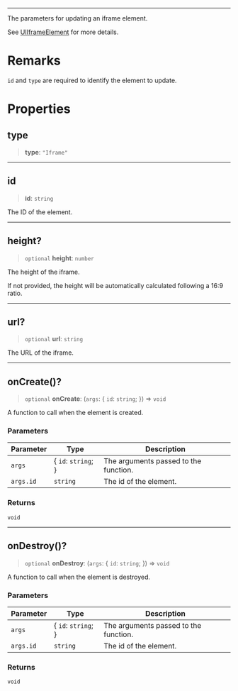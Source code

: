 ***

The parameters for updating an iframe element.

See [UIIframeElement](UIIframeElement.md) for more details.

# Remarks

`id` and `type` are required to identify the element to update.

# Properties

## type

> **type**: `"Iframe"`

***

## id

> **id**: `string`

The ID of the element.

***

## height?

> `optional` **height**: `number`

The height of the iframe.

If not provided, the height will be automatically calculated following a 16:9 ratio.

***

## url?

> `optional` **url**: `string`

The URL of the iframe.

***

## onCreate()?

> `optional` **onCreate**: (`args`: \{ `id`: `string`; }) => `void`

A function to call when the element is created.

### Parameters

| Parameter | Type                 | Description                           |
| --------- | -------------------- | ------------------------------------- |
| `args`    | \{ `id`: `string`; } | The arguments passed to the function. |
| `args.id` | `string`             | The id of the element.                |

### Returns

`void`

***

## onDestroy()?

> `optional` **onDestroy**: (`args`: \{ `id`: `string`; }) => `void`

A function to call when the element is destroyed.

### Parameters

| Parameter | Type                 | Description                           |
| --------- | -------------------- | ------------------------------------- |
| `args`    | \{ `id`: `string`; } | The arguments passed to the function. |
| `args.id` | `string`             | The id of the element.                |

### Returns

`void`
